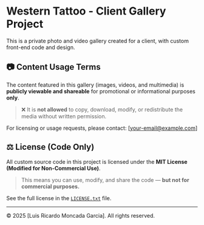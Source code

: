 # Western Tattoo - Client Gallery Project

This is a private photo and video gallery created for a client, with custom front-end code and design.

## 📷 Content Usage Terms

The content featured in this gallery (images, videos, and multimedia) is **publicly viewable and shareable** for promotional or informational purposes **only**.

> ❌ It is **not allowed** to copy, download, modify, or redistribute the media without written permission.

For licensing or usage requests, please contact: [your-email@example.com]

## ⚖️ License (Code Only)

All custom source code in this project is licensed under the **MIT License (Modified for Non-Commercial Use)**.

> This means you can use, modify, and share the code — **but not for commercial purposes.**

See the full license in the [`LICENSE.txt`](./LICENSE.txt) file.

---

© 2025 [Luis Ricardo Moncada Garcia]. All rights reserved.

